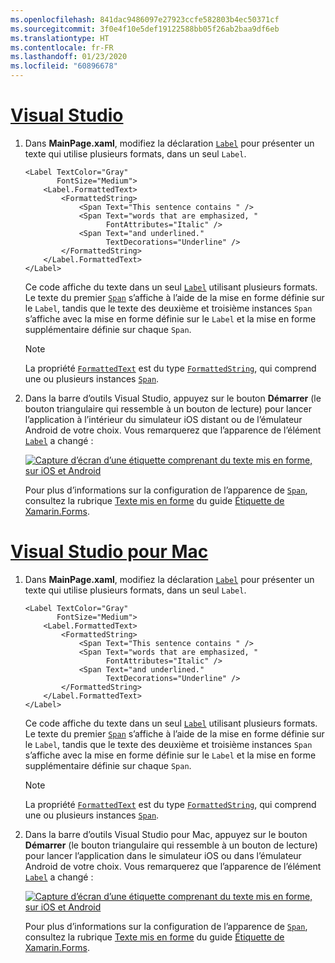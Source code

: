 ```yaml
---
ms.openlocfilehash: 841dac9486097e27923ccfe582803b4ec50371cf
ms.sourcegitcommit: 3f0e4f10e5def19122588bb05f26ab2baa9df6eb
ms.translationtype: HT
ms.contentlocale: fr-FR
ms.lasthandoff: 01/23/2020
ms.locfileid: "60896678"
---
```

# <a name="visual-studiotabvswin"></a>[Visual Studio](#tab/vswin)

1. Dans **MainPage.xaml**, modifiez la déclaration [`Label`](xref:Xamarin.Forms.Label) pour présenter un texte qui utilise plusieurs formats, dans un seul `Label`.

    ```xaml
    <Label TextColor="Gray"
           FontSize="Medium">
        <Label.FormattedText>
            <FormattedString>
                <Span Text="This sentence contains " />
                <Span Text="words that are emphasized, "
                      FontAttributes="Italic" />
                <Span Text="and underlined."
                      TextDecorations="Underline" />
            </FormattedString>
        </Label.FormattedText>
    </Label>
    ```

    Ce code affiche du texte dans un seul [`Label`](xref:Xamarin.Forms.Label) utilisant plusieurs formats. Le texte du premier [`Span`](xref:Xamarin.Forms.Span) s’affiche à l’aide de la mise en forme définie sur le `Label`, tandis que le texte des deuxième et troisième instances `Span` s’affiche avec la mise en forme définie sur le `Label` et la mise en forme supplémentaire définie sur chaque `Span`.

    > [!NOTE]
    > La propriété [`FormattedText`](xref:Xamarin.Forms.Label.FormattedText) est du type [`FormattedString`](xref:Xamarin.Forms.FormattedString), qui comprend une ou plusieurs instances [`Span`](xref:Xamarin.Forms.Span).

1. Dans la barre d’outils Visual Studio, appuyez sur le bouton **Démarrer** (le bouton triangulaire qui ressemble à un bouton de lecture) pour lancer l’application à l’intérieur du simulateur iOS distant ou de l’émulateur Android de votre choix. Vous remarquerez que l’apparence de l’élément [`Label`](xref:Xamarin.Forms.Label) a changé :

    [![Capture d’écran d’une étiquette comprenant du texte mis en forme, sur iOS et Android](../images/label-formatted-text.png "Étiquette comprenant du texte mis en forme")](../images/label-formatted-text-large.png#lightbox "Étiquette comprenant du texte mis en forme")

    Pour plus d’informations sur la configuration de l’apparence de [`Span`](xref:Xamarin.Forms.Span), consultez la rubrique [Texte mis en forme](~/xamarin-forms/user-interface/text/label.md#formatted-text) du guide [Étiquette de Xamarin.Forms](~/xamarin-forms/user-interface/text/label.md).

# <a name="visual-studio-for-mactabvsmac"></a>[Visual Studio pour Mac](#tab/vsmac)

1. Dans **MainPage.xaml**, modifiez la déclaration [`Label`](xref:Xamarin.Forms.Label) pour présenter un texte qui utilise plusieurs formats, dans un seul `Label`.

    ```xaml
    <Label TextColor="Gray"
           FontSize="Medium">
        <Label.FormattedText>
            <FormattedString>
                <Span Text="This sentence contains " />
                <Span Text="words that are emphasized, "
                      FontAttributes="Italic" />
                <Span Text="and underlined."
                      TextDecorations="Underline" />
            </FormattedString>
        </Label.FormattedText>
    </Label>
    ```

    Ce code affiche du texte dans un seul [`Label`](xref:Xamarin.Forms.Label) utilisant plusieurs formats. Le texte du premier [`Span`](xref:Xamarin.Forms.Span) s’affiche à l’aide de la mise en forme définie sur le `Label`, tandis que le texte des deuxième et troisième instances `Span` s’affiche avec la mise en forme définie sur le `Label` et la mise en forme supplémentaire définie sur chaque `Span`.

    > [!NOTE]
    > La propriété [`FormattedText`](xref:Xamarin.Forms.Label.FormattedText) est du type [`FormattedString`](xref:Xamarin.Forms.FormattedString), qui comprend une ou plusieurs instances [`Span`](xref:Xamarin.Forms.Span).

1. Dans la barre d’outils Visual Studio pour Mac, appuyez sur le bouton **Démarrer** (le bouton triangulaire qui ressemble à un bouton de lecture) pour lancer l’application dans le simulateur iOS ou dans l’émulateur Android de votre choix. Vous remarquerez que l’apparence de l’élément [`Label`](xref:Xamarin.Forms.Label) a changé :

    [![Capture d’écran d’une étiquette comprenant du texte mis en forme, sur iOS et Android](../images/label-formatted-text.png "Étiquette comprenant du texte mis en forme")](../images/label-formatted-text-large.png#lightbox "Étiquette comprenant du texte mis en forme")

    Pour plus d’informations sur la configuration de l’apparence de [`Span`](xref:Xamarin.Forms.Span), consultez la rubrique [Texte mis en forme](~/xamarin-forms/user-interface/text/label.md#formatted-text) du guide [Étiquette de Xamarin.Forms](~/xamarin-forms/user-interface/text/label.md).
